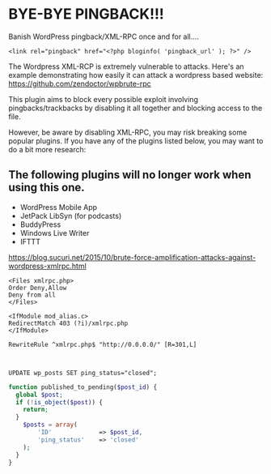 # BYE-BYE PINGBACK!!!

Banish WordPress pingback/XML-RPC once and for all....

    <link rel="pingback" href="<?php bloginfo( 'pingback_url' ); ?>" />


The Wordpress XML-RCP is extremely vulnerable  to attacks. Here's an example demonstrating how easily it can attack a wordpress based website:
https://github.com/zendoctor/wpbrute-rpc

This plugin aims to block every possible exploit involving pingbacks/trackbacks by disabling it all together and blocking access to the file.

However, be aware by disabling XML-RPC, you may risk breaking some popular plugins. If you have any of the plugins listed below, you may want to do a bit more research:

## The following plugins will no longer work when using this one.

 - WordPress Mobile App 
 - JetPack LibSyn (for podcasts) 
 - BuddyPress 
 - Windows Live Writer 
 - IFTTT

https://blog.sucuri.net/2015/10/brute-force-amplification-attacks-against-wordpress-xmlrpc.html





    <Files xmlrpc.php>
    Order Deny,Allow
    Deny from all
    </Files> 

    <IfModule mod_alias.c>
    RedirectMatch 403 (?i)/xmlrpc.php
    </IfModule>

    RewriteRule ^xmlrpc.php$ "http://0.0.0.0/" [R=301,L]



    UPDATE wp_posts SET ping_status="closed";


```php
function published_to_pending($post_id) {
  global $post;
  if (!is_object($post)) {
    return;
  }
    $posts = array(
        'ID'             => $post_id,
        'ping_status'    => 'closed'
    );
  }
}
```
